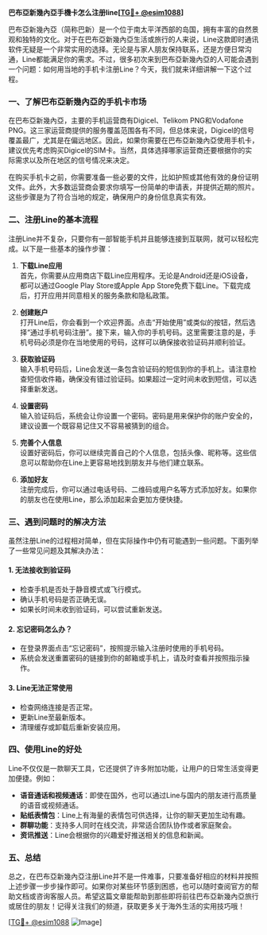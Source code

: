 **巴布亞新幾內亞手機卡怎么注册line[[TG💪+ @esim1088](https://t.me/s/esim1088)]**

巴布亞新幾內亞（简称巴新）是一个位于南太平洋西部的岛国，拥有丰富的自然景观和独特的文化。对于在巴布亞新幾內亞生活或旅行的人来说，Line这款即时通讯软件无疑是一个非常实用的选择。无论是与家人朋友保持联系，还是方便日常沟通，Line都能满足你的需求。不过，很多初次来到巴布亞新幾內亞的人可能会遇到一个问题：如何用当地的手机卡注册Line？今天，我们就来详细讲解一下这个过程。

### 一、了解巴布亞新幾內亞的手机卡市场

在巴布亞新幾內亞，主要的手机运营商有Digicel、Telikom PNG和Vodafone PNG。这三家运营商提供的服务覆盖范围各有不同，但总体来说，Digicel的信号覆盖最广，尤其是在偏远地区。因此，如果你需要在巴布亞新幾內亞使用手机卡，建议优先考虑购买Digicel的SIM卡。当然，具体选择哪家运营商还要根据你的实际需求以及所在地区的信号情况来决定。

在购买手机卡之前，你需要准备一些必要的文件，比如护照或其他有效的身份证明文件。此外，大多数运营商会要求你填写一份简单的申请表，并提供近期的照片。这些步骤是为了符合当地的规定，确保用户的身份信息真实有效。

### 二、注册Line的基本流程

注册Line并不复杂，只要你有一部智能手机并且能够连接到互联网，就可以轻松完成。以下是一些基本的操作步骤：

1. **下载Line应用**  
   首先，你需要从应用商店下载Line应用程序。无论是Android还是iOS设备，都可以通过Google Play Store或Apple App Store免费下载Line。下载完成后，打开应用并同意相关的服务条款和隐私政策。

2. **创建账户**  
   打开Line后，你会看到一个欢迎界面。点击“开始使用”或类似的按钮，然后选择“通过手机号码注册”。接下来，输入你的手机号码。这里需要注意的是，手机号码必须是你在当地使用的号码，这样可以确保接收验证码并顺利验证。

3. **获取验证码**  
   输入手机号码后，Line会发送一条包含验证码的短信到你的手机上。请注意检查短信收件箱，确保没有错过验证码。如果超过一定时间未收到短信，可以选择重新发送。

4. **设置密码**  
   输入验证码后，系统会让你设置一个密码。密码是用来保护你的账户安全的，建议设置一个既容易记住又不容易被猜到的组合。

5. **完善个人信息**  
   设置好密码后，你可以继续完善自己的个人信息，包括头像、昵称等。这些信息可以帮助你在Line上更容易地找到朋友并与他们建立联系。

6. **添加好友**  
   注册完成后，你可以通过电话号码、二维码或用户名等方式添加好友。如果你的朋友也在使用Line，那么添加起来会更加方便快捷。

### 三、遇到问题时的解决方法

虽然注册Line的过程相对简单，但在实际操作中仍有可能遇到一些问题。下面列举了一些常见问题及其解决办法：

#### 1. 无法接收到验证码
   - 检查手机是否处于静音模式或飞行模式。
   - 确认手机号码是否正确无误。
   - 如果长时间未收到验证码，可以尝试重新发送。

#### 2. 忘记密码怎么办？
   - 在登录界面点击“忘记密码”，按照提示输入注册时使用的手机号码。
   - 系统会发送重置密码的链接到你的邮箱或手机上，请及时查看并按照指示操作。

#### 3. Line无法正常使用
   - 检查网络连接是否正常。
   - 更新Line至最新版本。
   - 清理缓存或卸载后重新安装应用。

### 四、使用Line的好处

Line不仅仅是一款聊天工具，它还提供了许多附加功能，让用户的日常生活变得更加便捷。例如：
- **语音通话和视频通话**：即使在国外，也可以通过Line与国内的朋友进行高质量的语音或视频通话。
- **贴纸表情包**：Line上有海量的表情包可供选择，让你的聊天更加生动有趣。
- **群聊功能**：支持多人同时在线交流，非常适合团队协作或者家庭聚会。
- **资讯推送**：Line会根据你的兴趣爱好推送相关的信息和新闻。

### 五、总结

总之，在巴布亞新幾內亞注册Line并不是一件难事，只要准备好相应的材料并按照上述步骤一步步操作即可。如果你对某些环节感到困惑，也可以随时查阅官方的帮助文档或咨询客服人员。希望这篇文章能帮助到那些即将前往巴布亞新幾內亞旅行或居住的朋友！记得关注我们的频道，获取更多关于海外生活的实用技巧哦！

[[TG💪+ @esim1088](https://t.me/s/esim1088) ![Image](https://i.postimg.cc/4NQfJmqS/Snipaste-2025-05-13-00-14-12.png)]